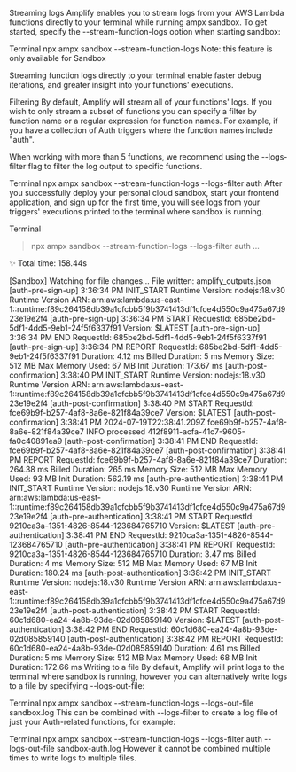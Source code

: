 Streaming logs
Amplify enables you to stream logs from your AWS Lambda functions directly to your terminal while running ampx sandbox. To get started, specify the --stream-function-logs option when starting sandbox:

Terminal
npx ampx sandbox --stream-function-logs
Note: this feature is only available for Sandbox

Streaming function logs directly to your terminal enable faster debug iterations, and greater insight into your functions' executions.

Filtering
By default, Amplify will stream all of your functions' logs. If you wish to only stream a subset of functions you can specify a filter by function name or a regular expression for function names. For example, if you have a collection of Auth triggers where the function names include "auth".

When working with more than 5 functions, we recommend using the --logs-filter flag to filter the log output to specific functions.

Terminal
npx ampx sandbox --stream-function-logs --logs-filter auth
After you successfully deploy your personal cloud sandbox, start your frontend application, and sign up for the first time, you will see logs from your triggers' executions printed to the terminal where sandbox is running.

Terminal
> npx ampx sandbox --stream-function-logs --logs-filter auth
...

✨  Total time: 158.44s

[Sandbox] Watching for file changes...
File written: amplify_outputs.json
[auth-pre-sign-up] 3:36:34 PM INIT_START Runtime Version: nodejs:18.v30	Runtime Version ARN: arn:aws:lambda:us-east-1::runtime:f89c264158db39a1cfcbb5f9b3741413df1cfce4d550c9a475a67d923e19e2f4
[auth-pre-sign-up] 3:36:34 PM START RequestId: 685be2bd-5df1-4dd5-9eb1-24f5f6337f91 Version: $LATEST
[auth-pre-sign-up] 3:36:34 PM END RequestId: 685be2bd-5df1-4dd5-9eb1-24f5f6337f91
[auth-pre-sign-up] 3:36:34 PM REPORT RequestId: 685be2bd-5df1-4dd5-9eb1-24f5f6337f91	Duration: 4.12 ms	Billed Duration: 5 ms	Memory Size: 512 MB	Max Memory Used: 67 MB	Init Duration: 173.67 ms
[auth-post-confirmation] 3:38:40 PM INIT_START Runtime Version: nodejs:18.v30	Runtime Version ARN: arn:aws:lambda:us-east-1::runtime:f89c264158db39a1cfcbb5f9b3741413df1cfce4d550c9a475a67d923e19e2f4
[auth-post-confirmation] 3:38:40 PM START RequestId: fce69b9f-b257-4af8-8a6e-821f84a39ce7 Version: $LATEST
[auth-post-confirmation] 3:38:41 PM 2024-07-19T22:38:41.209Z	fce69b9f-b257-4af8-8a6e-821f84a39ce7	INFO	processed 412f8911-acfa-41c7-9605-fa0c40891ea9
[auth-post-confirmation] 3:38:41 PM END RequestId: fce69b9f-b257-4af8-8a6e-821f84a39ce7
[auth-post-confirmation] 3:38:41 PM REPORT RequestId: fce69b9f-b257-4af8-8a6e-821f84a39ce7	Duration: 264.38 ms	Billed Duration: 265 ms	Memory Size: 512 MB	Max Memory Used: 93 MB	Init Duration: 562.19 ms
[auth-pre-authentication] 3:38:41 PM INIT_START Runtime Version: nodejs:18.v30	Runtime Version ARN: arn:aws:lambda:us-east-1::runtime:f89c264158db39a1cfcbb5f9b3741413df1cfce4d550c9a475a67d923e19e2f4
[auth-pre-authentication] 3:38:41 PM START RequestId: 9210ca3a-1351-4826-8544-123684765710 Version: $LATEST
[auth-pre-authentication] 3:38:41 PM END RequestId: 9210ca3a-1351-4826-8544-123684765710
[auth-pre-authentication] 3:38:41 PM REPORT RequestId: 9210ca3a-1351-4826-8544-123684765710	Duration: 3.47 ms	Billed Duration: 4 ms	Memory Size: 512 MB	Max Memory Used: 67 MB	Init Duration: 180.24 ms
[auth-post-authentication] 3:38:42 PM INIT_START Runtime Version: nodejs:18.v30	Runtime Version ARN: arn:aws:lambda:us-east-1::runtime:f89c264158db39a1cfcbb5f9b3741413df1cfce4d550c9a475a67d923e19e2f4
[auth-post-authentication] 3:38:42 PM START RequestId: 60c1d680-ea24-4a8b-93de-02d085859140 Version: $LATEST
[auth-post-authentication] 3:38:42 PM END RequestId: 60c1d680-ea24-4a8b-93de-02d085859140
[auth-post-authentication] 3:38:42 PM REPORT RequestId: 60c1d680-ea24-4a8b-93de-02d085859140	Duration: 4.61 ms	Billed Duration: 5 ms	Memory Size: 512 MB	Max Memory Used: 68 MB	Init Duration: 172.66 ms
Writing to a file
By default, Amplify will print logs to the terminal where sandbox is running, however you can alternatively write logs to a file by specifying --logs-out-file:

Terminal
npx ampx sandbox --stream-function-logs --logs-out-file sandbox.log
This can be combined with --logs-filter to create a log file of just your Auth-related functions, for example:

Terminal
npx ampx sandbox --stream-function-logs --logs-filter auth --logs-out-file sandbox-auth.log
However it cannot be combined multiple times to write logs to multiple files.